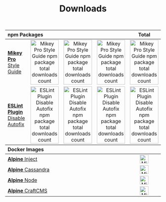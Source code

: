 <!DOCTYPE html>
<h1 align="center">Downloads</h1>
<br />
<table align="center">
  <thead>
    <tr>
      <th align="left" colspan="4">npm Packages</th>
      <th align="center">Total</th>
    </tr>
  </thead>
  <tbody>
    <tr>
      <td valign="center">
        <a href="https://github.com/mikey-pro/style-guide">
          <b>Mikey Pro</b>
          Style Guide
        </a>
      </td>
      <td valign="center" align="center">
        <a href="https://www.npmjs.com/package/@mikey-pro/style-guide">
          <img
            src="https://img.shields.io/npm/dw/@mikey-pro/style-guide?color=rgba%280%2C0%2C0%2C0%29&style=for-the-badge&label="
            alt="Mikey Pro Style Guide npm package total downloads count"
            style="width: 100%; height: 100%"
          />
        </a>
      </td>
      <td valign="center" align="center">
        <a href="https://www.npmjs.com/package/@mikey-pro/style-guide">
          <img
            src="https://img.shields.io/npm/dm/@mikey-pro/style-guide?color=rgba%280%2C0%2C0%2C0%29&style=for-the-badge&label="
            alt="Mikey Pro Style Guide npm package total downloads count"
            style="width: 100%; height: 100%"
          />
        </a>
      </td>
      <td valign="center" align="center">
        <a href="https://www.npmjs.com/package/@mikey-pro/style-guide">
          <img
            src="https://img.shields.io/npm/dy/@mikey-pro/style-guide?color=rgba%280%2C0%2C0%2C0%29&style=for-the-badge&label="
            alt="Mikey Pro Style Guide npm package total downloads count"
            style="width: 100%; height: 100%"
          />
        </a>
      </td>
      <td valign="center" align="center">
        <a href="https://www.npmjs.com/package/@mikey-pro/style-guide">
          <img
            src="https://img.shields.io/npm/dt/@mikey-pro/style-guide?color=rgba%280%2C0%2C0%2C0%29&style=for-the-badge&label="
            alt="Mikey Pro Style Guide npm package total downloads count"
            style="width: 100%; height: 100%"
          />
        </a>
      </td>
    </tr>
    <tr>
      <td valign="center">
        <a href="https://github.com/chiefmikey/eslint-plugin-disable-autofix">
          <b>ESLint Plugin</b>
          Disable Autofix
        </a>
      </td>
      <td valign="center" align="center">
        <a
          href="https://www.npmjs.com/package/eslint-plugin-disable-autofix"
          style="height: 0"
        >
          <img
            src="https://img.shields.io/npm/dw/eslint-plugin-disable-autofix?color=rgba%280%2C0%2C0%2C0%29&style=for-the-badge&label="
            alt="ESLint Plugin Disable Autofix npm package total downloads count"
            style="width: 100%; height: 100%"
          />
        </a>
      </td>
      <td valign="center" align="center">
        <a
          href="https://www.npmjs.com/package/eslint-plugin-disable-autofix"
          style="height: 0"
        >
          <img
            src="https://img.shields.io/npm/dm/eslint-plugin-disable-autofix?color=rgba%280%2C0%2C0%2C0%29&style=for-the-badge&label="
            alt="ESLint Plugin Disable Autofix npm package total downloads count"
            style="width: 100%; height: 100%"
          />
        </a>
      </td>
      <td valign="center" align="center">
        <a
          href="https://www.npmjs.com/package/eslint-plugin-disable-autofix"
          style="height: 0"
        >
          <img
            src="https://img.shields.io/npm/dy/eslint-plugin-disable-autofix?color=rgba%280%2C0%2C0%2C0%29&style=for-the-badge&label="
            alt="ESLint Plugin Disable Autofix npm package total downloads count"
            style="width: 100%; height: 100%"
          />
        </a>
      </td>
      <td valign="center" align="center">
        <a
          href="https://www.npmjs.com/package/eslint-plugin-disable-autofix"
          style="height: 0"
        >
          <img
            src="https://img.shields.io/npm/dt/eslint-plugin-disable-autofix?color=rgba%280%2C0%2C0%2C0%29&style=for-the-badge&label="
            alt="ESLint Plugin Disable Autofix npm package total downloads count"
            style="width: 100%; height: 100%"
          />
        </a>
      </td>
    </tr>
  </tbody>
  <thead>
    <tr>
      <th align="left" colspan="5">Docker Images</th>
    </tr>
  </thead>
  <tbody>
    <tr>
      <td valign="center" colspan="4">
        <a
          href="https://github.com/chiefmikey/docker-images/tree/main/alpine-inject"
        >
          <b>Alpine</b>
          Inject
        </a>
      </td>
      <td valign="center" align="center">
        <a
          href="https://hub.docker.com/repository/docker/chiefmikey/alpine-inject"
        >
          <img
            src="https://img.shields.io/docker/pulls/chiefmikey/alpine-inject?color=rgba%280%2C0%2C0%2C0%29&style=for-the-badge&label="
            alt="Mikey Pro Style Guide npm package total downloads count"
            style="height: 28px"
          />
        </a>
      </td>
    </tr>
    <tr>
      <td valign="center" colspan="4">
        <a
          href="https://github.com/chiefmikey/docker-images/tree/main/alpine-cassandra"
        >
          <b>Alpine</b>
          Cassandra
        </a>
      </td>
      <td valign="center" align="center">
        <a
          href="https://hub.docker.com/repository/docker/chiefmikey/alpine-cassandra"
        >
          <img
            src="https://img.shields.io/docker/pulls/chiefmikey/alpine-cassandra?color=rgba%280%2C0%2C0%2C0%29&style=for-the-badge&label="
            alt="Mikey Pro Style Guide npm package total downloads count"
            style="height: 28px"
          />
        </a>
      </td>
    </tr>
    <tr>
      <td valign="center" colspan="4">
        <a
          href="https://github.com/chiefmikey/docker-images/tree/main/alpine-node"
        >
          <b>Alpine</b>
          Node
        </a>
      </td>
      <td valign="center" align="center">
        <a
          href="https://hub.docker.com/repository/docker/chiefmikey/alpine-node"
        >
          <img
            src="https://img.shields.io/docker/pulls/chiefmikey/alpine-node?color=rgba%280%2C0%2C0%2C0%29&style=for-the-badge&label="
            alt="Mikey Pro Style Guide npm package total downloads count"
            style="height: 28px"
          />
        </a>
      </td>
    </tr>
    <tr>
      <td valign="center" colspan="4">
        <a
          href="https://github.com/chiefmikey/docker-images/tree/main/alpine-craftcms"
        >
          <b>Alpine</b>
          CraftCMS
        </a>
      </td>
      <td valign="center" align="center">
        <a
          href="https://hub.docker.com/repository/docker/chiefmikey/alpine-craftcms"
        >
          <img
            src="https://img.shields.io/docker/pulls/chiefmikey/alpine-craftcms?color=rgba%280%2C0%2C0%2C0%29&style=for-the-badge&label="
            alt="Mikey Pro Style Guide npm package total downloads count"
            style="height: 28px"
          />
        </a>
      </td>
    </tr>
  </tbody>
</table>
